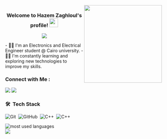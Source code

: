 
<img width="250" align="right" src="https://c.tenor.com/_DOBjnGspYAAAAAM/code-coding.gif">

<h3 align="center">
  Welcome to Hazem Zaghloul's profile!
  <img src="https://media.giphy.com/media/hvRJCLFzcasrR4ia7z/giphy.gif" width="28">
</h3>

<!-- Typing SVG by DenverCoder1 - https://github.com/DenverCoder1/readme-typing-svg -->
<p align="center">
  <a href="https://github.com/DenverCoder1/readme-typing-svg"><img src="https://readme-typing-svg.herokuapp.com/?lines=Full-stack%20web%20developer;Always%20learning%20new%20things&font=Fira%20Code&center=true&width=440&height=45&color=f75c7e&vCenter=true&size=22"></a>
</p> 
- 👷‍♂️ I'm an Electronics and Electrical Engineer student @ Cairo university.                                                                                                         
- 👨‍💻 I'm constantly learning and exploring new technologies to improve my skills.

### Connect with Me :

<a href="www.linkedin.com/in/hazem-zaghloul🇵🇸-5481a9304" target="_blank"><img src="https://img.shields.io/badge/-Hazem%20Zaghloul-0077B5?style=for-the-badge&logo=Linkedin&logoColor=white"/></a>
<a href="https://www.facebook.com/profile.php?id=100007136554897" target="_blank"><img src="https://img.shields.io/badge/-Hazem%20Zaghloul-0077B5?style=for-the-badge&logo=Facebook&logoColor=white"/></a>


### 🛠 &nbsp;Tech Stack
![Git](https://img.shields.io/badge/-Git-05122A?style=flat&logo=git)&nbsp;
![GitHub](https://img.shields.io/badge/-GitHub-05122A?style=flat&logo=github)&nbsp;
![C++](https://img.shields.io/badge/-C%2B%2B-05122A?style=flat&logo=C%2B%2B&logoColor=blue)&nbsp;
![C++](https://img.shields.io/badge/-C-05122A?style=flat&logo=C&logoColor=blue)&nbsp;


<img align="left" src="https://github-readme-stats.vercel.app/api/top-langs?username=yousefdergham&show_icons=true&locale=en&layout=compact&theme=radical" alt="most used languages" />
<br>
<a href="https://komarev.com/ghpvc/?username=yousefdergham&style=for-the-badge">
    <img src="https://komarev.com/ghpvc/?username=yousefdergham&style=for-the-badge">
</a>
